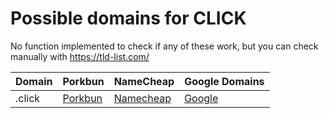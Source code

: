 # Possible domains for CLICK

No function implemented to check if any of these work, but you can check manually with https://tld-list.com/

| Domain | Porkbun | NameCheap | Google Domains |
|---|---|---|---|
| .click | [Porkbun](https://porkbun.com/checkout/search?prb=e814663da1&tlds=&idnLanguage=&search=search&q=.click) | [Namecheap](https://www.namecheap.com/domains/registration/results/?domain=.click) | [Google](https://domains.google.com/registrar/search?searchTerm=.click) |

